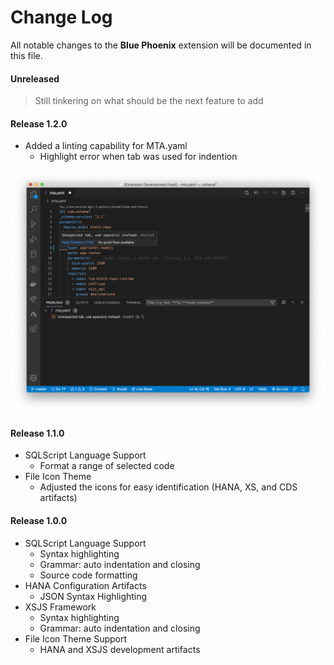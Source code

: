 # Change Log

All notable changes to the **Blue Phoenix** extension will be documented in this file.

#### Unreleased
	
> Still tinkering on what should be the next feature to add

#### Release 1.2.0

- Added a linting capability for MTA.yaml
	- Highlight error when tab was used for indention

![MTA Linter](images/mta-linter.png)

#### Release 1.1.0

- SQLScript Language Support
	- Format a range of selected code
- File Icon Theme
	- Adjusted the icons for easy identification (HANA, XS, and CDS artifacts)

#### Release 1.0.0

- SQLScript Language Support
	- Syntax highlighting
	- Grammar: auto indentation and closing
	- Source code formatting
- HANA Configuration Artifacts
	- JSON Syntax Highlighting
- XSJS Framework
	- Syntax highlighting
	- Grammar: auto indentation and closing
- File Icon Theme Support
	- HANA and XSJS development artifacts